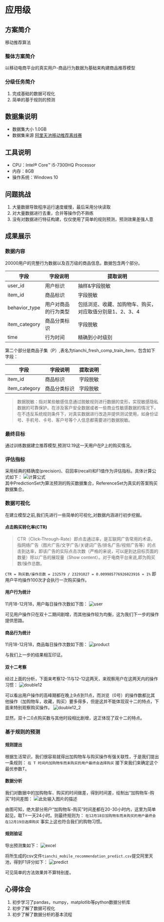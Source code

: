 # 应用级
## 方案简介
移动推荐算法
### 整体方案简介
以移动电商平台的真实用户-商品行为数据为基础来构建商品推荐模型
### 分级任务简介
1. 完成基础的数据可视化
2. 简单的基于规则的预测
## 数据集说明
- 数据集大小
1.0GB
- 数据集来源
[阿里天池移动推荐离线赛][1]
## 工具说明
- CPU：Intel® Core™ i5-7300HQ Processor
- 内存：8GB
- 操作系统：Windows 10 
## 问题挑战
1. 大量数据导致程序运行速度缓慢，最后采用分块读取
2. 对大量数据进行去重，合并等操作仍不熟练
3. 没有对数据进行特征构建，仅仅使用了简单的规则预测，预测效果差强人意
## 成果展示
### 数据内容
20000用户的完整行为数据以及百万级的商品信息。数据包含两个部分。

| 字段 | 字段说明 | 提取说明 |
| ---  | -------- | -------- |
| user_id | 用户标识 | 抽样&字段脱敏 |
|  item_id | 商品标识 | 字段脱敏 |
| behavior_type | 用户对商品的行为类型 | 包括浏览、收藏、加购物车、购买，对应取值分别是1、2、3、4|
| item_category | 商品分类标识 | 字段脱敏 |
| time | 行为时间 | 精确到小时级别 |

第二个部分是商品子集（P）,表名为tianchi_fresh_comp_train_item，包含如下字段：

| 字段 | 字段说明 | 提取说明 |
| ---  | -------- | -------- |
|  item_id | 商品标识 | 字段脱敏 |
| item_category | 商品分类标识 | 字段脱敏 |

> 数据脱敏：指对某些敏感信息通过脱敏规则进行数据的变形，实现敏感隐私数据的可靠保护。在涉及客户安全数据或者一些商业性敏感数据的情况下，在不违反系统规则条件下，对真实数据进行改造并提供测试使用，如身份证号、手机号、卡号、客户号等个人信息都需要进行数据脱敏。

### 最终目标
通过训练数据建立推荐模型,预测12.19这一天用户在P上的购买情况。
### 评估指标
采用经典的精确度(precision)、召回率(recall)和F1值作为评估指标。具体计算公式如下：
![计算公式][2]  
其中PredictionSet为算法预测的购买数据集合，ReferenceSet为真实的答案购买数据集合。
### 数据可视化
在建立模型之前,我们先进行一些简单的可视化,对数据内涵进行初步挖掘。
#### 点击购买转化率(CTR)

> CTR（Click-Through-Rate）即点击通过率，是互联网广告常用的术语，指网络广告（图片广告/文字广告/关键词广告/排名广告/视频广告等）的点击到达率，即该广告的实际点击次数（严格的来说，可以是到达目标页面的数量）除以广告的展现量（Show content）。对于电商平台来说,即为购买数/操作总数。

```CTR = 购买数/操作总数 = 232579 / 23291027 = 0.009985776926023916 ≈ 1%```
即用户平均操作100次才会执行一次购买操作。
#### 用户行为统计
11月18-12月18，用户每日操作次数如下图：
![user][3]

可见用户操作只在双十二期间剧增，而其他操作较为均衡，这为我们下一步的操作提供思路。
#### 商品行为统计
11月18-12月18，商品每日操作次数如下图：
![product][4]

与我们上一步的结果相互印证。
#### 双十二考察
经过上面的分析，下面来考察12-11与12-12这两天，来观察用户在这两天内的操作习惯：
![double12][5]

可以看出用户操作的高峰期都在晚上9点到11点，而浏览（0号）的操作数都比其他操作（加购物车，收藏，购买）要多得多，但是这并不能体现双十二的特点，下面来特别观察购买操作。
![double12_2][6]

显然，双十二0点购买数与其他时段相比剧增，这正体现了双十二的特点。
### 基于规则的预测
#### 规则提出
根据生活常识，我们很容易就得出加购物车与购买操作有强关联性，于是我们提出一条规则：
```在 T 时间内加购物车而未购买的用户最终会选择购买```
接下来我们来确定这个最优参数T。
#### 数据分析
我们对数据中的加购物车、购买的时间做差，得到时间差，绘制出“加购物车-购买”时间差图：
![此处输入图片的描述][7]

由图可知，绝大部分用户“加购物车-购买”时间差都在20-30小时内，这里为简单起见，取T=一天24小时。则最终规则为：
`在12月18日加购物车而未购买的用户最终会在12月19日选择购买`
事实上这也符合我们的购物习惯。
#### 规则验证
导出预测集如下：
![excel][8]

将所生成的csv文件`tianchi_mobile_recommendation_predict.csv`提交阿里天池，得到F1评分如下：
![predict][9]

可见简单的方法效果并不算特别差。
## 心得体会
1. 初步学习了pandas，numpy，matplotlib等python数据分析库
2. 初步了解了数据可视化
3. 初步了解了数据分析的基本流程

  [1]: https://tianchi.aliyun.com/competition/entrance/231522/information
  [2]: https://gtms01.alicdn.com/tps/i1/TB1WNN4HXXXXXbZaXXXwu0bFXXX.png
  [3]: https://s2.ax1x.com/2019/05/21/EzUev4.png
  [4]: https://s2.ax1x.com/2019/05/21/EzaoTI.png
  [5]: https://s2.ax1x.com/2019/05/21/Ez0bfx.png
  [6]: https://s2.ax1x.com/2019/05/21/EzsUEQ.png
  [7]: https://s2.ax1x.com/2019/05/21/Ez63m8.png
  [8]: https://s2.ax1x.com/2019/05/21/Ez6DmT.jpg
  [9]: https://s2.ax1x.com/2019/05/21/Ezck3n.png
